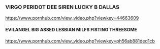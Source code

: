 ### VIRGO PERIDOT DEE SIREN LUCKY B DALLAS
https://www.pornhub.com/view_video.php?viewkey=44663609
#### EVILANGEL BIG ASSED LESBIAN MILFS FISTING THREESOME
https://www.pornhub.com/view_video.php?viewkey=ph56ab881ded1cb
